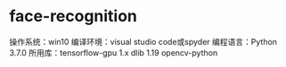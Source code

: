 # face-recognition
操作系统：win10
编译环境：visual studio code或spyder
编程语言：Python 3.7.0
所用库：tensorflow-gpu 1.x
		 dlib 1.19
        opencv-python
